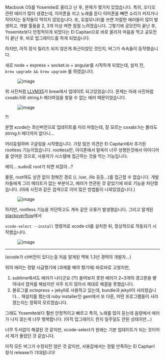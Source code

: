 Macbook OS를 Yosemite로 올리고 난 후, 문제가 몇가지 있었습니다. 특히, 오디오 관련 에러가 많이 생겼는데, 이어폰을 끼고 노래를 듣다 이어폰을 빼면
소리가 커지거나 작아지는 동작들이 먹히지 않았습니다. 또, 듀얼모니터를 쓰면 자잘한 에러들이 많이 발생하고, 개발 툴들을 2, 3개 이상 켜면 점점 느려졌습니다.
그렇기에 공모전이 끝난 후, Yosemite보다 안정적이게 되었다는 El Capitan으로 바로 올리자 마음을 먹고 공모전이 끝난 후, 바로 업그레이드를 하게 되었습니다.  

하지만, 아직 정식 릴리즈 되지 않은게 화근이었던 것인지, 버그가 속속들이 등작했습니다.  

새로 node + express + socket.io + angular를 시작하게 되었는데, 설치 전,  
```brew upgrade && brew upgrade``` 를 하였습니다.

<figure>
    <img src="https://jicjjang.github.io/static/image/etc/el-capitan/llvm35.png" alt="image">
</figure>

위 사진처럼 [LLVM35](https://ko.wikipedia.org/wiki/LLVM)가 brew에서 업데이트 되고있었습니다.
문제는 아래 사진처럼 cxxabi.h와 string.h 헤더파일을 찾을 수 없는 에러 때문이었습니다.  

<figure>
    <img src="https://jicjjang.github.io/static/image/etc/el-capitan/error.png" alt="image">
</figure>

?!  

분명 xcode는 최신버전으로 업데이트를 미리 마쳤는데, 잘 모르는 cxxabi.h는 몰라도
string.h 헤더까지 없다니...  

어리둥절하며 구글링을 시작했습니다. 가장 많은 의견은 El Capitan에서 추가된 rootless 기능이었습니다.
rootless란, 아이폰에서 탈옥이 너무 성행한것에서 아이디어를 얻어온 것으로, 사용자가 시스템에 접근하는 것을 막는 기능입니다.  

에이... sudo로 root가 되면 되잖아...?  

물론, root여도 상관 없이 정해진 경로 (/, /usr, /lib 등등...)를 접근할 수 없습니다.
개발자들에게 그리 메리트가 없는 부분이고, 에러가 연관된 것 같았기에 바로 기능을 차단했습니다.
(아래 사진과 같은 검색으로 이미 많은 방법들이 나와있었습니다.)
<figure>
    <img src="https://jicjjang.github.io/static/image/etc/el-capitan/rootless-disable.png" alt="image">
</figure>

하지만, rootless 기능을 차단하고도 계속 같은 오류가 발생했습니다.
그리고 알게된 [stackoverflow](http://stackoverflow.com/questions/32898887/boost-no-longer-works-with-homebrew-on-mac-el-capitan/32928840#32928840)에서  

```xcode-select --install``` 명령어로 xcode cli를 설치한 뒤, 정상적으로 작동되기 시작했습니다.

<figure>
    <img src="https://jicjjang.github.io/static/image/etc/el-capitan/fix.png" alt="image">
</figure>

---

(xcode가 cli버전이 있다는걸 처음 알게된 맥북 1.3년 경력의 개발자...)  

위의 에러는 정말 시급했기에 (과제를 해야 했기에) 바로바로 고쳤지만,  

1. sublime에서도 에러가 나더군요 (?!) 들어보지 못한 에러가 2~3개의 경고문을 뱉어내서 캡쳐를 해놨지만
자주 뜨지 않아서 제대로 해결을 못했습니다.  
2. 블로그를 octopress + jekyll로 사용하고 있는데, bundle과 jekyll이 사라졌습니다... 재설치를 했는데
ruby installer인 gem에서 또 다른, 어떤 프로그램들이 사라졌는지는 정확히 모르겠습니다.  

그래도 Yosemite보다 훨씬 안정적이고 빠르고 특히, 노래를 많이 듣는데 음량에서 에러가 나지 않는게 너무 행복합니다.
(아직 업그레이드 한지 일주일도 안된 상태지만...)  

너무 두서없이 해결된 것 같지만, xcode-select가 원래는 기본 업데이트가 되는 것이어서 제가 몰랐던 것 같습니다.  

아직 모든 버그가 수정되진 않은 것 같지만, 사용감에서는 정말 만족하는 El Capitan! 정식 release가 기대됩니다!
